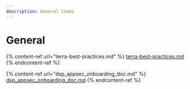 ```yaml
---
description: General Items
---
```


# General

{% content-ref url="terra-best-practices.md" %}
[terra-best-practices.md](terra-best-practices.md)
{% endcontent-ref %}

{% content-ref url="dsp_appsec_onboarding_doc.md" %}
[dsp\_appsec\_onboarding\_doc.md](dsp\_appsec\_onboarding\_doc.md)
{% endcontent-ref %}
